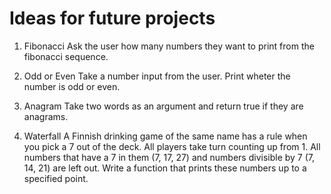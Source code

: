 Ideas for future projects
===
1. Fibonacci
Ask the user how many numbers they want to print from the fibonacci sequence.

2. Odd or Even
Take a number input from the user. Print wheter the number is odd or even.

3. Anagram
Take two words as an argument and return true if they are anagrams.

4. Waterfall
A Finnish drinking game of the same name has a rule when you pick a 7 out of the deck.
All players take turn counting up from 1. All numbers that have a 7 in them (7, 17, 27) and numbers divisible by 7 (7, 14, 21) are left out.
Write a function that prints these numbers up to a specified point.